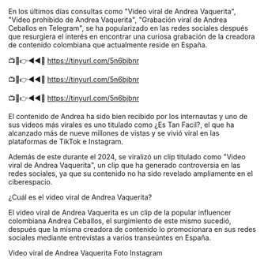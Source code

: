 En los últimos días consultas como "Video viral de Andrea Vaquerita", "Video prohibido de Andrea Vaquerita", "Grabación viral de Andrea Ceballos en Telegram", se ha popularizado en las redes sociales después que resurgiera el interés en encontrar una curiosa grabación de la creadora de contenido colombiana que actualmente reside en España.

📺📱👉◄◄🔴  https://tinyurl.com/5n6bjbnr

📺📱👉◄◄🔴  https://tinyurl.com/5n6bjbnr

📺📱👉◄◄🔴  https://tinyurl.com/5n6bjbnr

El contenido de Andrea ha sido bien recibido por los internautas y uno de sus videos más virales es uno titulado como ¿Es Tan Facil?, el que ha alcanzado más de nueve millones de vistas y se vivió viral en las plataformas de TikTok e Instagram.


Además de este durante el 2024, se viralizó un clip titulado como "Video viral de Andrea Vaquerita", un clip que ha generado controversia en las redes sociales, ya que su contenido no ha sido revelado ampliamente en el ciberespacio.

¿Cuál es el video viral de Andrea Vaquerita?

El video viral de Andrea Vaquerita es un clip de la popular influencer colombiana Andrea Ceballos, el surgimiento de este mismo sucedió, después que la misma creadora de contenido lo promocionara en sus redes sociales mediante entrevistas a varios transeúntes en España.

Video viral de Andrea Vaquerita Foto Instagram
